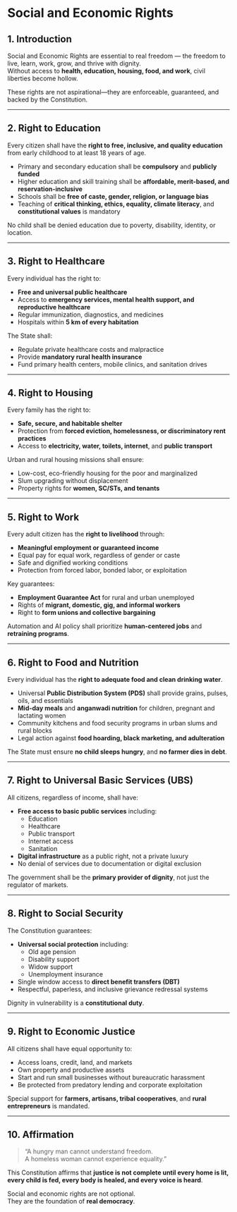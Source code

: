 # Social and Economic Rights

## 1. Introduction

Social and Economic Rights are essential to real freedom — the freedom to live, learn, work, grow, and thrive with dignity.  
Without access to **health, education, housing, food, and work**, civil liberties become hollow.

These rights are not aspirational—they are enforceable, guaranteed, and backed by the Constitution.

---

## 2. Right to Education

Every citizen shall have the **right to free, inclusive, and quality education** from early childhood to at least 18 years of age.

- Primary and secondary education shall be **compulsory** and **publicly funded**
- Higher education and skill training shall be **affordable, merit-based, and reservation-inclusive**
- Schools shall be **free of caste, gender, religion, or language bias**
- Teaching of **critical thinking, ethics, equality, climate literacy**, and **constitutional values** is mandatory

No child shall be denied education due to poverty, disability, identity, or location.

---

## 3. Right to Healthcare

Every individual has the right to:

- **Free and universal public healthcare**
- Access to **emergency services, mental health support, and reproductive healthcare**
- Regular immunization, diagnostics, and medicines
- Hospitals within **5 km of every habitation**

The State shall:

- Regulate private healthcare costs and malpractice
- Provide **mandatory rural health insurance**
- Fund primary health centers, mobile clinics, and sanitation drives

---

## 4. Right to Housing

Every family has the right to:

- **Safe, secure, and habitable shelter**
- Protection from **forced eviction, homelessness, or discriminatory rent practices**
- Access to **electricity, water, toilets, internet**, and **public transport**

Urban and rural housing missions shall ensure:

- Low-cost, eco-friendly housing for the poor and marginalized
- Slum upgrading without displacement
- Property rights for **women, SC/STs, and tenants**

---

## 5. Right to Work

Every adult citizen has the **right to livelihood** through:

- **Meaningful employment or guaranteed income**
- Equal pay for equal work, regardless of gender or caste
- Safe and dignified working conditions
- Protection from forced labor, bonded labor, or exploitation

Key guarantees:

- **Employment Guarantee Act** for rural and urban unemployed
- Rights of **migrant, domestic, gig, and informal workers**
- Right to **form unions and collective bargaining**

Automation and AI policy shall prioritize **human-centered jobs** and **retraining programs**.

---

## 6. Right to Food and Nutrition

Every individual has the **right to adequate food and clean drinking water**.

- Universal **Public Distribution System (PDS)** shall provide grains, pulses, oils, and essentials
- **Mid-day meals** and **anganwadi nutrition** for children, pregnant and lactating women
- Community kitchens and food security programs in urban slums and rural blocks
- Legal action against **food hoarding, black marketing, and adulteration**

The State must ensure **no child sleeps hungry**, and **no farmer dies in debt**.

---

## 7. Right to Universal Basic Services (UBS)

All citizens, regardless of income, shall have:

- **Free access to basic public services** including:
  - Education
  - Healthcare
  - Public transport
  - Internet access
  - Sanitation
- **Digital infrastructure** as a public right, not a private luxury
- No denial of services due to documentation or digital exclusion

The government shall be the **primary provider of dignity**, not just the regulator of markets.

---

## 8. Right to Social Security

The Constitution guarantees:

- **Universal social protection** including:
  - Old age pension
  - Disability support
  - Widow support
  - Unemployment insurance
- Single window access to **direct benefit transfers (DBT)**
- Respectful, paperless, and inclusive grievance redressal systems

Dignity in vulnerability is a **constitutional duty**.

---

## 9. Right to Economic Justice

All citizens shall have equal opportunity to:

- Access loans, credit, land, and markets
- Own property and productive assets
- Start and run small businesses without bureaucratic harassment
- Be protected from predatory lending and corporate exploitation

Special support for **farmers, artisans, tribal cooperatives**, and **rural entrepreneurs** is mandated.

---

## 10. Affirmation

> “A hungry man cannot understand freedom.  
> A homeless woman cannot experience equality.”

This Constitution affirms that **justice is not complete until every home is lit, every child is fed, every body is healed, and every voice is heard**.

Social and economic rights are not optional.  
They are the foundation of **real democracy**.